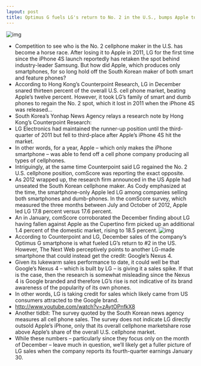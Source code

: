 ```yaml
---
layout: post
title: Optimus G fuels LG's return to No. 2 in the U.S., bumps Apple to No. 3
---
```

![img](http://media.idownloadblog.com/wp-content/uploads/2013/01/LG-Optimus-G-two-up-portrait-landscape.jpg)
* Competition to see who is the No. 2 cellphone maker in the U.S. has become a horse race. After losing it to Apple in 2011, LG for the first time since the iPhone 4S launch reportedly has retaken the spot behind industry-leader Samsung. But how did Apple, which produces only smartphones, for so long hold off the South Korean maker of both smart and feature phones?
* According to Hong Kong’s Counterpoint Research, LG in December snared thirteen percent of the overall U.S. cell phone market, beating Apple’s twelve percent. However, it took LG’s family of smart and dumb phones to regain the No. 2 spot, which it lost in 2011 when the iPhone 4S was released…
* South Korea’s Yonhap News Agency relays a research note by Hong Kong’s Counterpoint Research:
* LG Electronics had maintained the runner-up position until the third-quarter of 2011 but fell to third-place after Apple’s iPhone 4S hit the market.
* In other words, for a year, Apple – which only makes the iPhone smartphone – was able to fend off a cell phone company producing all types of cellphones.
* Intriguingly, at the same time Counterpoint said LG regained the No. 2 U.S. cellphone position, comScore was reporting the exact opposite.
* As 2012 wrapped up, the research firm announced in the US Apple had unseated the South Korean cellphone maker. As Cody emphasized at the time, the smartphone-only Apple led LG among companies selling both smartphones and dumb-phones. In the comScore survey, which measured the three months between July and October of 2012, Apple led LG 17.8 percent versus 17.6 percent.
* An in January, comScore corroborated the December finding about LG having fallen against Apple as the Cupertino firm picked up an additional 1.4 percent of the domestic market, rising to 18.5 percent.
![img](http://media.idownloadblog.com/wp-content/uploads/2013/01/comScore-chart-201211-top-US-mobile-vendors.png)
* According to Counterpoint and LG, December sales of the company’s Optimus G smartphone is what fueled LG’s return to #2 in the US. However, The Next Web perceptively points to another LG-made smartphone that could instead get the credit: Google’s Nexus 4.
* Given its lukewarm sales performance to date, it could well be that Google’s Nexus 4 – which is built by LG – is giving it a sales spike. If that is the case, then the research is somewhat misleading since the Nexus 4 is Google branded and therefore LG’s rise is not indicative of its brand awareness of the popularity of its own phones.
* In other words, LG is taking credit for sales which likely came from US consumers attracted to the Google brand.
* http://www.youtube.com/watch?v=zAytOPnfkX8
* Another tidbit: The survey quoted by the South Korean news agency measures all cell phone sales. The survey does not indicate LG directly outsold Apple’s iPhone, only that its overall cellphone marketshare rose above Apple’s share of the overall U.S. cellphone market.
* While these numbers – particularly since they focus only on the month of December – leave much in question, we’ll likely get a fuller picture of LG sales when the company reports its fourth-quarter earnings January 30.

